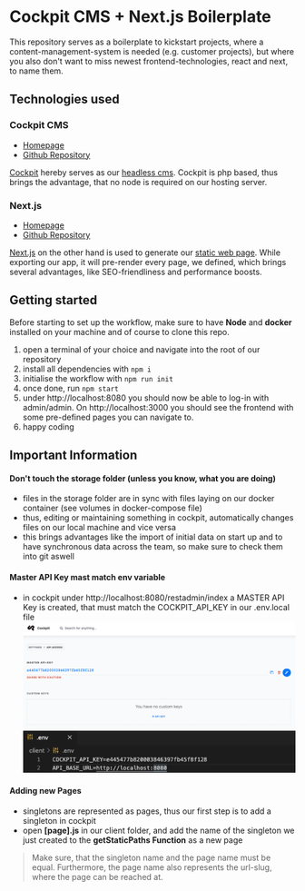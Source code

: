 # Cockpit CMS + Next.js Boilerplate

This repository serves as a boilerplate to kickstart projects, where a content-management-system is needed (e.g. customer projects), but where you also don't want to miss newest frontend-technologies, react and next, to name them.

## Technologies used

### Cockpit CMS

- [Homepage](https://getcockpit.com)
- [Github Repository](https://github.com/agentejo/cockpit)

[Cockpit](https://getcockpit.com) hereby serves as our [headless cms](https://en.wikipedia.org/wiki/Headless_content_management_system). Cockpit is php based, thus brings the advantage, that no node is required on our hosting server.

### Next.js

- [Homepage](https://nextjs.org/)
- [Github Repository](https://github.com/vercel/next.js/)

[Next.js](https://nextjs.org/) on the other hand is used to generate our [static web page](https://en.wikipedia.org/wiki/Static_web_page). While exporting our app, it will pre-render every page, we defined, which brings several advantages, like SEO-friendliness and performance boosts.

## Getting started

Before starting to set up the workflow, make sure to have **Node** and **docker** installed on your machine and of course to clone this repo.

1. open a terminal of your choice and navigate into the root of our repository
2. install all dependencies with `npm i`
3. initialise the workflow with `npm run init`
4. once done, run `npm start`
5. under http://localhost:8080 you should now be able to log-in with admin/admin. On http://localhost:3000 you should see the frontend with some pre-defined pages you can navigate to.
6. happy coding

## Important Information

#### Don't touch the storage folder (unless you know, what you are doing)

- files in the storage folder are in sync with files laying on our docker container (see volumes in docker-compose file)
- thus, editing or maintaining something in cockpit, automatically changes files on our local machine and vice versa
- this brings advantages like the import of initial data on start up and to have synchronous data across the team, so make sure to check them into git aswell

#### Master API Key mast match env variable

- in cockpit under http://localhost:8080/restadmin/index a MASTER API Key is created, that must match the COCKPIT_API_KEY in our .env.local file
  ![Cockpit CMS Master API Key](/assets/cockpit-master-api-key.png)
  ![env VARIABLES](/assets/env-vars.png)

#### Adding new Pages

- singletons are represented as pages, thus our first step is to add a singleton in cockpit
- open **[page].js** in our client folder, and add the name of the singleton we just created to the **getStaticPaths Function** as a new page

> Make sure, that the singleton name and the page name must be equal. Furthermore, the page name also represents the url-slug, where the page can be reached at.
